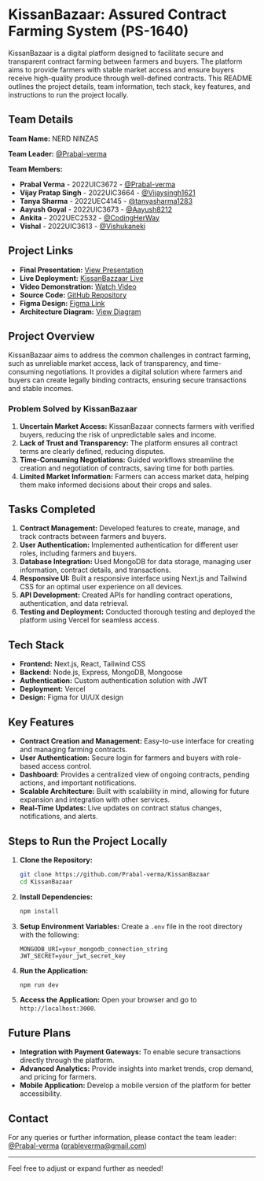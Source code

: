 

# KissanBazaar: Assured Contract Farming System (PS-1640)

KissanBazaar is a digital platform designed to facilitate secure and transparent contract farming between farmers and buyers. The platform aims to provide farmers with stable market access and ensure buyers receive high-quality produce through well-defined contracts. This README outlines the project details, team information, tech stack, key features, and instructions to run the project locally.

## Team Details

**Team Name:** NERD NINZAS

**Team Leader:** [@Prabal-verma](https://github.com/Prabal-verma)

**Team Members:**

- **Prabal Verma** - 2022UIC3672 - [@Prabal-verma](https://github.com/Prabal-verma)
- **Vijay Pratap Singh** - 2022UIC3664 - [@Vijaysingh1621](https://github.com/Vijaysingh1621)
- **Tanya Sharma** - 2022UEC4145 - [@tanyasharma1283](https://github.com/tanyasharma1283)
- **Aayush Goyal** - 2022UIC3673 - [@Aayush8212](https://github.com/aayush8212)
- **Ankita** - 2022UEC2532 - [@CodingHerWay](https://github.com/codingherway)
- **Vishal** - 2022UIC3613 - [@Vishukaneki](https://github.com/Vishukaneki)

## Project Links

- **Final Presentation:** [View Presentation](./SIH2024_NERD_NINZAS_1640.pptx%20(3).pdf)
- **Live Deployment:** [KissanBazzaar Live](https://kissanbazzaar.vercel.app/)
- **Video Demonstration:** [Watch Video](https://youtu.be/IgH0i55augI)
- **Source Code:** [GitHub Repository](https://github.com/Prabal-verma/KissanBazaar)
- **Figma Design:** [Figma Link](https://www.figma.com/design/eLWsRVWw67DpF6JNaOu7vT/Kissanbazzar.com?t=WOjXDNtBFDWUhuh7-1)
- **Architecture Diagram:** [View Diagram](https://app.eraser.io/workspace/9tp9HmW6gtxPN4jDRS3Q)

## Project Overview

KissanBazaar aims to address the common challenges in contract farming, such as unreliable market access, lack of transparency, and time-consuming negotiations. It provides a digital solution where farmers and buyers can create legally binding contracts, ensuring secure transactions and stable incomes.

### Problem Solved by KissanBazaar

1. **Uncertain Market Access:** KissanBazaar connects farmers with verified buyers, reducing the risk of unpredictable sales and income.
2. **Lack of Trust and Transparency:** The platform ensures all contract terms are clearly defined, reducing disputes.
3. **Time-Consuming Negotiations:** Guided workflows streamline the creation and negotiation of contracts, saving time for both parties.
4. **Limited Market Information:** Farmers can access market data, helping them make informed decisions about their crops and sales.

## Tasks Completed

1. **Contract Management:** Developed features to create, manage, and track contracts between farmers and buyers.
2. **User Authentication:** Implemented authentication for different user roles, including farmers and buyers.
3. **Database Integration:** Used MongoDB for data storage, managing user information, contract details, and transactions.
4. **Responsive UI:** Built a responsive interface using Next.js and Tailwind CSS for an optimal user experience on all devices.
5. **API Development:** Created APIs for handling contract operations, authentication, and data retrieval.
6. **Testing and Deployment:** Conducted thorough testing and deployed the platform using Vercel for seamless access.

## Tech Stack

- **Frontend:** Next.js, React, Tailwind CSS
- **Backend:** Node.js, Express, MongoDB, Mongoose
- **Authentication:** Custom authentication solution with JWT
- **Deployment:** Vercel
- **Design:** Figma for UI/UX design

## Key Features

- **Contract Creation and Management:** Easy-to-use interface for creating and managing farming contracts.
- **User Authentication:** Secure login for farmers and buyers with role-based access control.
- **Dashboard:** Provides a centralized view of ongoing contracts, pending actions, and important notifications.
- **Scalable Architecture:** Built with scalability in mind, allowing for future expansion and integration with other services.
- **Real-Time Updates:** Live updates on contract status changes, notifications, and alerts.

## Steps to Run the Project Locally

1. **Clone the Repository:**
   ```bash
   git clone https://github.com/Prabal-verma/KissanBazaar
   cd KissanBazaar
   ```

2. **Install Dependencies:**
   ```bash
   npm install
   ```

3. **Setup Environment Variables:**
   Create a `.env` file in the root directory with the following:
   ```env
   MONGODB_URI=your_mongodb_connection_string
   JWT_SECRET=your_jwt_secret_key
   ```

4. **Run the Application:**
   ```bash
   npm run dev
   ```

5. **Access the Application:**
   Open your browser and go to `http://localhost:3000`.

## Future Plans

- **Integration with Payment Gateways:** To enable secure transactions directly through the platform.
- **Advanced Analytics:** Provide insights into market trends, crop demand, and pricing for farmers.
- **Mobile Application:** Develop a mobile version of the platform for better accessibility.

## Contact

For any queries or further information, please contact the team leader: [@Prabal-verma](https://github.com/Prabal-verma) (prableverma@gmail.com)

---

Feel free to adjust or expand further as needed!